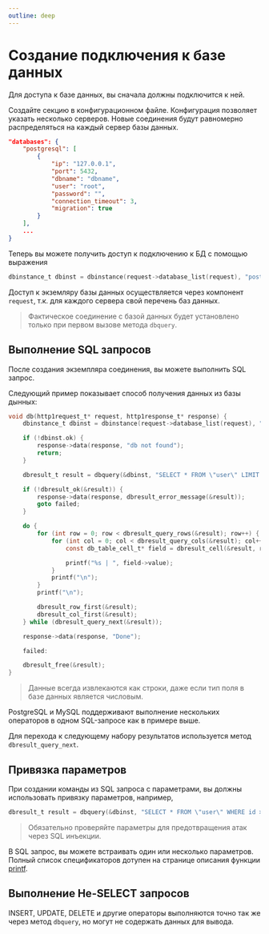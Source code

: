 ```yaml
---
outline: deep
---
```


# Создание подключения к базе данных

Для доступа к базе данных, вы сначала должны подключится к ней.

Создайте секцию в конфигурационном файле. Конфигурация позволяет указать несколько серверов.
Новые соединения будут равномерно распределяться на каждый сервер базы данных.

```json
"databases": {
    "postgresql": [
        {
            "ip": "127.0.0.1",
            "port": 5432,
            "dbname": "dbname",
            "user": "root",
            "password": "",
            "connection_timeout": 3,
            "migration": true
        }
    ],
    ...
}
```

Теперь вы можете получить доступ к подключению к БД с помощью выражения

```C
dbinstance_t dbinst = dbinstance(request->database_list(request), "postgresql");
```

Доступ к экземляру базы данных осуществляется через компонент `request`, т.к. для каждого сервера свой перечень баз данных.

> Фактическое соединение с базой данных будет установлено только при первом вызове метода `dbquery`.

## Выполнение SQL запросов

После создания экземпляра соединения, вы можете выполнить SQL запрос.

Следующий пример показывает способ получения данных из базы дынных:

```C
void db(http1request_t* request, http1response_t* response) {
    dbinstance_t dbinst = dbinstance(request->database_list(request), "postgresql");

    if (!dbinst.ok) {
        response->data(response, "db not found");
        return;
    }

    dbresult_t result = dbquery(&dbinst, "SELECT * FROM \"user\" LIMIT 3; SELECT * FROM \"news\";");

    if (!dbresult_ok(&result)) {
        response->data(response, dbresult_error_message(&result));
        goto failed;
    }

    do {
        for (int row = 0; row < dbresult_query_rows(&result); row++) {
            for (int col = 0; col < dbresult_query_cols(&result); col++) {
                const db_table_cell_t* field = dbresult_cell(&result, row, col);

                printf("%s | ", field->value);
            }
            printf("\n");
        }
        printf("\n");

        dbresult_row_first(&result);
        dbresult_col_first(&result);
    } while (dbresult_query_next(&result));

    response->data(response, "Done");

    failed:

    dbresult_free(&result);
}
```

> Данные всегда извлекаются как строки, даже если тип поля в базе данных является числовым.

PostgreSQL и MySQL поддерживают выполнение нескольких операторов в одном SQL-запросе как в примере выше.

Для перехода к следующему набору результатов используется метод `dbresult_query_next`.

## Привязка параметров

При создании команды из SQL запроса с параметрами, вы должны использовать привязку параметров, например,

```C
dbresult_t result = dbquery(&dbinst, "SELECT * FROM \"user\" WHERE id > %d AND name <> '%s'", 10, "Alex");
```

> Обязательно проверяйте параметры для предотвращения атак через SQL инъекции. 

В SQL запрос, вы можете встраивать один или несколько параметров. Полный список спецификаторов дотупен на странице описания функции [printf](https://cplusplus.com/reference/cstdio/printf/).

## Выполнение Не-SELECT запросов

INSERT, UPDATE, DELETE и другие операторы выполняются точно так же через метод `dbquery`, но могут не содержать данных для вывода.
